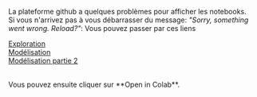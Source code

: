 La plateforme github a quelques problèmes pour afficher les notebooks. <br>
Si vous n'arrivez pas à vous débarrasser du message: *"Sorry, something went wrong. Reload?"*: Vous pouvez passer par ces liens

[Exploration](https://nbviewer.jupyter.org/github/MavielS/segmentation-client-e-commerce/blob/master/EDA.ipynb) <br>
[Modélisation](https://nbviewer.jupyter.org/github/MavielS/segmentation-client-e-commerce/blob/master/Modelling.ipynb) <br>
[Modélisation partie 2](https://nbviewer.jupyter.org/github/MavielS/segmentation-client-e-commerce/blob/master/Modelling_2.ipynb) <br>

<br>
Vous pouvez ensuite cliquer sur **Open in Colab**.
